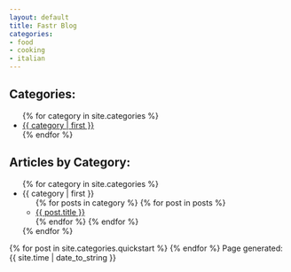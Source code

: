```yaml
---
layout: default
title: Fastr Blog
categories: 
- food 
- cooking 
- italian 
---
```

<h2>Categories:</h2>
<ul>
{% for category in site.categories %}
  <li><a href="#{{ category | first }}">{{ category | first }}</a></li>
{% endfor %}
</ul>
<h2>Articles by Category:</h2>
<ul>
{% for category in site.categories %}
  <li><a name="{{ category | first }}">{{ category | first }}</a>
    <ul>
    {% for posts in category %}
      {% for post in posts %}
        <li><a href="{{ post.url }}">{{ post.title }}</a></li>
      {% endfor %}
    {% endfor %}
    </ul>
  </li>
{% endfor %}
</ul>
{% for post in site.categories.quickstart %}
<!-- h2><a href=".{{ post.url }}">{{ post.title }}</a></h2 -->
<!-- {{ post.content }} -->
{% endfor %}
Page generated: {{ site.time | date_to_string }}
